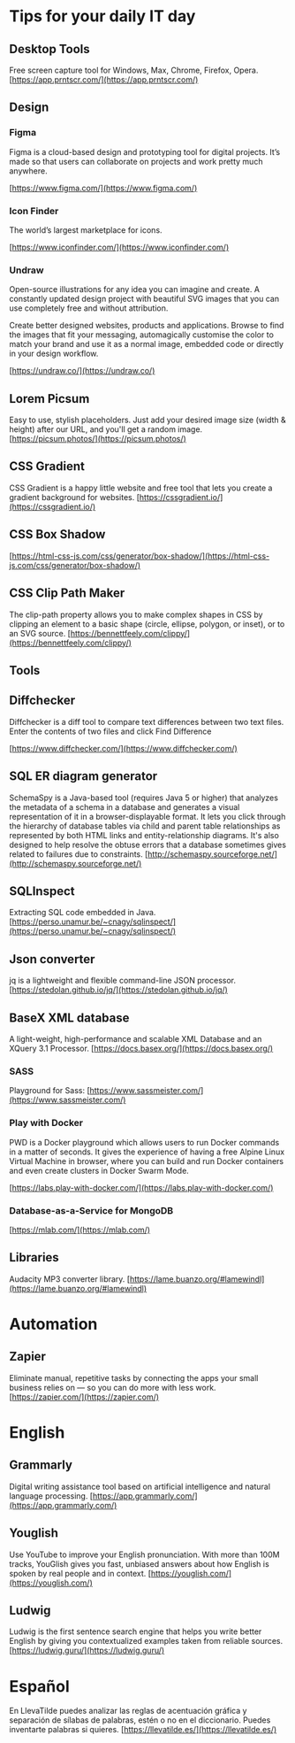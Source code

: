 # Tips for your daily IT day

## Desktop Tools
Free screen capture tool for Windows, Max, Chrome, Firefox, Opera.
[https://app.prntscr.com/](https://app.prntscr.com/)

## Design

### Figma
Figma is a cloud-based design and prototyping tool for digital projects. It’s made so that users can collaborate on projects and work pretty much anywhere.

[https://www.figma.com/](https://www.figma.com/)

### Icon Finder
The world’s largest marketplace for icons.

[https://www.iconfinder.com/](https://www.iconfinder.com/)

### Undraw

Open-source illustrations for any idea you can imagine and create.
A constantly updated design project with beautiful SVG images that you can use completely free and without attribution.

Create better designed websites, products and applications. Browse to find the images that fit your messaging, automagically customise the color to match your brand and use it as a normal image, embedded code or directly in your design workflow.

[https://undraw.co/](https://undraw.co/)

## Lorem Picsum

Easy to use, stylish placeholders. Just add your desired image size (width & height) after our URL, and you'll get a random image. 
[https://picsum.photos/](https://picsum.photos/)

## CSS Gradient
CSS Gradient is a happy little website and free tool that lets you create a gradient background for websites.
[https://cssgradient.io/](https://cssgradient.io/)

## CSS Box Shadow
[https://html-css-js.com/css/generator/box-shadow/](https://html-css-js.com/css/generator/box-shadow/)

## CSS Clip Path Maker
The clip-path property allows you to make complex shapes in CSS by clipping an element to a basic shape (circle, ellipse, polygon, or inset), or to an SVG source.
[https://bennettfeely.com/clippy/](https://bennettfeely.com/clippy/)


## Tools

## Diffchecker

Diffchecker is a diff tool to compare text differences between two text files.
Enter the contents of two files and click Find Difference

[https://www.diffchecker.com/](https://www.diffchecker.com/)

## SQL ER diagram generator

SchemaSpy is a Java-based tool (requires Java 5 or higher) that analyzes the metadata of a schema in a database and generates a visual representation of it in a browser-displayable format. It lets you click through the hierarchy of database tables via child and parent table relationships as represented by both HTML links and entity-relationship diagrams. It's also designed to help resolve the obtuse errors that a database sometimes gives related to failures due to constraints.
[http://schemaspy.sourceforge.net/](http://schemaspy.sourceforge.net/)

## SQLInspect

Extracting SQL code embedded in Java. [https://perso.unamur.be/~cnagy/sqlinspect/](https://perso.unamur.be/~cnagy/sqlinspect/)

## Json converter

jq is a lightweight and flexible command-line JSON processor.
[https://stedolan.github.io/jq/](https://stedolan.github.io/jq/)

## BaseX XML database 

A light-weight, high-performance and scalable XML Database and an XQuery 3.1 Processor. [https://docs.basex.org/](https://docs.basex.org/)

### SASS

Playground for Sass: [https://www.sassmeister.com/](https://www.sassmeister.com/)

### Play with Docker

PWD is a Docker playground which allows users to run Docker commands in a matter of seconds. It gives the experience of having a free Alpine Linux Virtual Machine in browser, where you can build and run Docker containers and even create clusters in Docker Swarm Mode.

[https://labs.play-with-docker.com/](https://labs.play-with-docker.com/)

### Database-as-a-Service for MongoDB

[https://mlab.com/](https://mlab.com/)

## Libraries

Audacity MP3 converter library. [https://lame.buanzo.org/#lamewindl](https://lame.buanzo.org/#lamewindl)

# Automation
## Zapier
Eliminate manual, repetitive tasks by connecting the apps your small business relies on — so you can do more with less work.
[https://zapier.com/](https://zapier.com/)

# English
## Grammarly
Digital writing assistance tool based on artificial intelligence and natural language processing.
[https://app.grammarly.com/](https://app.grammarly.com/)

## Youglish
Use YouTube to improve your English pronunciation. With more than 100M tracks, YouGlish gives you fast, unbiased answers about how English is spoken by real people and in context.
[https://youglish.com/](https://youglish.com/)

## Ludwig
Ludwig is the first sentence search engine that helps you write better English by giving you contextualized examples taken from reliable sources.
[https://ludwig.guru/](https://ludwig.guru/)


# Español
En LlevaTilde puedes analizar las reglas de acentuación gráfica y separación de sílabas de palabras, estén o no en el diccionario. Puedes inventarte palabras si quieres.
[https://llevatilde.es/](https://llevatilde.es/)
